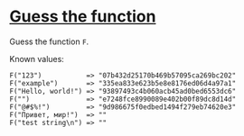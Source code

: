 # [Guess the function](https://www.codewars.com/kata/guess-the-function "https://www.codewars.com/kata/5692354f95f6b7c813000014")

Guess the function ```F```.

Known values:  
```
F("123")           => "07b432d25170b469b57095ca269bc202"
F("example")       => "335ea833e623b5e8e8176ed06d4a97a1"
F("Hello, world!") => "93897493c4b060acb45ad0bed6553dc6"
F("")              => "e7248fce8990089e402b00f89dc8d14d"
F("@#$%!")         => "9d986675f0edbed1494f279eb74620e3"
F("Привет, мир!")  => ""
F("test string\n") => ""
```